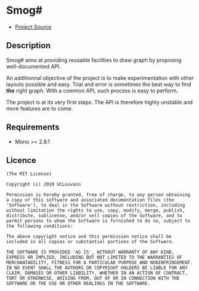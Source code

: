 # Smog#

* [Project Source](http://github.com/ancailliau/smog)

## Description
	
Smog# aims at providing reusable facilities to draw graph by proposing well-documented API.
	
An additionnal objective of the project is to make experimentation with other layouts
possible and easy. Trial and error is sometimes the best way to find **the** right graph.
With a common API, such process is easy to perform.

The project is at its very first steps. The API is therefore highly unstable and more features are to come.

## Requirements

* Mono >= 2.8.1

## Licence

    (The MIT License)

    Copyright (c) 2010 UCLouvain

    Permission is hereby granted, free of charge, to any person obtaining
    a copy of this software and associated documentation files (the
    'Software'), to deal in the Software without restriction, including
    without limitation the rights to use, copy, modify, merge, publish,
    distribute, sublicense, and/or sell copies of the Software, and to
    permit persons to whom the Software is furnished to do so, subject to
    the following conditions:

    The above copyright notice and this permission notice shall be
    included in all copies or substantial portions of the Software.

    THE SOFTWARE IS PROVIDED 'AS IS', WITHOUT WARRANTY OF ANY KIND,
    EXPRESS OR IMPLIED, INCLUDING BUT NOT LIMITED TO THE WARRANTIES OF
    MERCHANTABILITY, FITNESS FOR A PARTICULAR PURPOSE AND NONINFRINGEMENT.
    IN NO EVENT SHALL THE AUTHORS OR COPYRIGHT HOLDERS BE LIABLE FOR ANY
    CLAIM, DAMAGES OR OTHER LIABILITY, WHETHER IN AN ACTION OF CONTRACT,
    TORT OR OTHERWISE, ARISING FROM, OUT OF OR IN CONNECTION WITH THE
    SOFTWARE OR THE USE OR OTHER DEALINGS IN THE SOFTWARE.